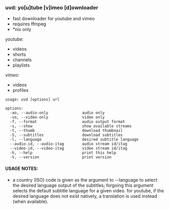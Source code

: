 ### uvd: yo[u]tube [v]imeo [d]ownloader


+ fast downloader for youtube and vimeo
+ requires ffmpeg
+ *nix only


*youtube:*
  + videos
  + shorts
  + channels
  + playlists

*vimeo:*
  + videos
  + profiles

```
usage: uvd [options] url

options:
  -ao, --audio-only               audio only
  -vo, --video-only               video only
  -f, --format                    audio output format
  -s, --show                      show available streams
  -t, --thumb                     download thumbnail
  -S, --subtitles                 download subtitles
  -l, --language                  desired subtitle language
  --audio-id, --audio-itag        audio stream id/itag
  --video-id, --video-itag        video stream id/itag
  -h, --help                      print this help
  -V, --version                   print version
```

#### USAGE NOTES:
  + a country (ISO) code is given as the argument to --language to select
  the desired language output of the subtitles; forgoing this argument selects the default
  subtitle language for a given video. for youtube, if the desired language
  does not exist natively, a translation is used instead (when available).
